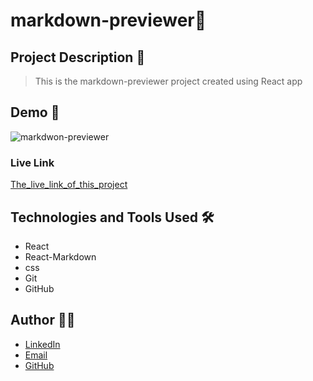 # markdown-previewer🚀

## Project Description 📝

> This is the markdown-previewer project created using React app


## Demo 📸

![markdwon-previewer](https://github.com/user-attachments/assets/c01f3ef2-c924-466d-aef1-3daae6ebb935)


### Live Link


[The_live_link_of_this_project](https://boisterous-strudel-9b993c.netlify.app/)

## Technologies and Tools Used 🛠️


- React
- React-Markdown
- css
- Git
- GitHub


## Author 👩‍💻


- [LinkedIn](https://www.linkedin.com/in/hasina-rahmani-4a21a9311/overlay/contact-info/)
- [Email](hasinarahmani548@gmail.com)
- [GitHub](https://github.com/Hasinarahman/markdown-previewer/tree/markdown-previewer)
